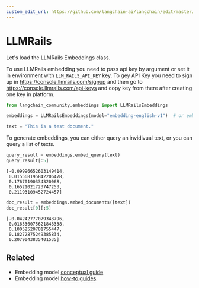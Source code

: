 ```yaml
---
custom_edit_url: https://github.com/langchain-ai/langchain/edit/master/docs/docs/integrations/text_embedding/llm_rails.ipynb
---
```

# LLMRails

Let's load the LLMRails Embeddings class.

To use LLMRails embedding you need to pass api key by argument or set it in environment with `LLM_RAILS_API_KEY` key.
To gey API Key you need to sign up in https://console.llmrails.com/signup and then go to https://console.llmrails.com/api-keys and copy key from there after creating one key in platform.


```python
from langchain_community.embeddings import LLMRailsEmbeddings
```


```python
embeddings = LLMRailsEmbeddings(model="embedding-english-v1")  # or embedding-multi-v1
```


```python
text = "This is a test document."
```

To generate embeddings, you can either query an invidivual text, or you can query a list of texts.


```python
query_result = embeddings.embed_query(text)
query_result[:5]
```



```output
[-0.09996652603149414,
 0.015568195842206478,
 0.17670190334320068,
 0.16521021723747253,
 0.21193109452724457]
```



```python
doc_result = embeddings.embed_documents([text])
doc_result[0][:5]
```



```output
[-0.04242777079343796,
 0.016536075621843338,
 0.10052520781755447,
 0.18272875249385834,
 0.2079043835401535]
```



## Related

- Embedding model [conceptual guide](/docs/concepts/#embedding-models)
- Embedding model [how-to guides](/docs/how_to/#embedding-models)
